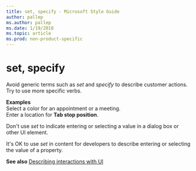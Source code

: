 ```yaml
---
title: set, specify - Microsoft Style Guide
author: pallep
ms.author: pallep
ms.date: 1/19/2018
ms.topic: article
ms.prod: non-product-specific
---
```


# set, specify

Avoid generic terms such as *set* and *specify* to describe customer actions. Try to use more specific verbs.

**Examples**  
Select a color for an appointment or a meeting.  
Enter a location for **Tab stop position**.

Don't use *set* to indicate entering or selecting a value in a dialog box or other UI element.

It's OK to use *set* in content for developers to describe entering or selecting the value of a property.

**See also** [Describing interactions with UI](/style-guide/procedures-instructions/describing-interactions-with-ui)
